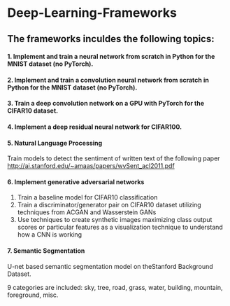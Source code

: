 # Deep-Learning-Frameworks

## The frameworks inculdes the following topics:
#### 1. Implement and train a neural network from scratch in Python for the MNIST dataset (no PyTorch).
#### 2. Implement and train a convolution neural network from scratch in Python for the MNIST dataset (no PyTorch).
#### 3. Train a deep convolution network on a GPU with PyTorch for the CIFAR10 dataset.
#### 4. Implement a deep residual neural network for CIFAR100. 
#### 5. Natural Language Processing 
Train models to detect the sentiment of written text of the following paper http://ai.stanford.edu/~amaas/papers/wvSent_acl2011.pdf
#### 6. Implement generative adversarial networks
1) Train a baseline model for CIFAR10 classification
2) Train a discriminator/generator pair on CIFAR10 dataset utilizing techniques from ACGAN and Wasserstein GANs
3) Use techniques to create synthetic images maximizing class output scores or particular features as a visualization technique to understand how a CNN is working

#### 7. Semantic Segmentation

U-net based semantic segmentation model on theStanford Background Dataset.

9 categories are included: sky, tree, road, grass, water, building, mountain, foreground, misc.
